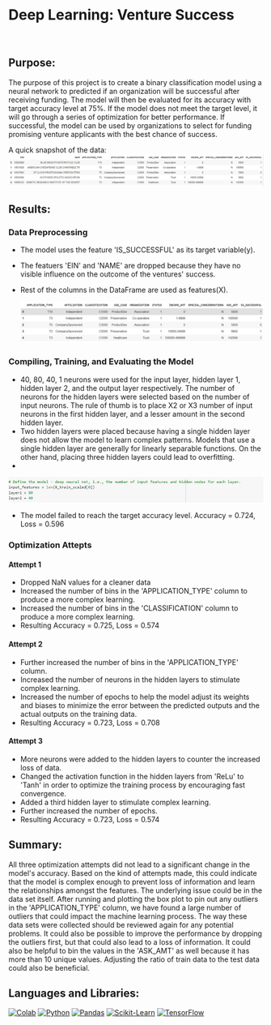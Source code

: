 # Deep Learning: Venture Success
<br>

## Purpose:

  The purpose of this project is to create a binary classification model using a neural network to predicted if an organization will be successful after receiving funding. The model will then be evaluated for its accuracy with target accuracy level at 75%. If the model does not meet the target level, it will go through a series of optimization for better performance. If successful, the model can be used by organizations to select for funding promising venture applicants with the best chance of success.
  
  A quick snapshot of the data:
  ![raw](https://github.com/ericyang91/Deep_Learning-Venture_Success/blob/main/Images/raw.jpg)
  
## Results:
### Data Preprocessing
- The model uses the feature 'IS_SUCCESSFUL' as its target variable(y).
- The featuers 'EIN' and 'NAME' are dropped because they have no visible influence on the outcome of the ventures' success.
- Rest of the columns in the DataFrame are used as features(X).

  ![raw](https://github.com/ericyang91/Deep_Learning-Venture_Success/blob/main/Images/features.jpg)

### Compiling, Training, and Evaluating the Model
- 40, 80, 40, 1 neurons were used for the input layer, hidden layer 1, hidden layer 2, and the output layer respectively. The number of neurons for the hidden layers were selected based on the number of input neurons. The rule of thumb is to place X2 or X3 number of input neurons in the first hidden layer, and a lesser amount in the second hidden layer.
- Two hidden layers were placed because having a single hidden layer does not allow the model to learn complex patterns. Models that use a single hidden layer are generally for linearly separable functions. On the other hand, placing three hidden layers could lead to overfitting.
- 
![raw](https://github.com/ericyang91/Deep_Learning-Venture_Success/blob/main/Images/neuronlayer.jpg)
- The model failed to reach the target accuracy level. Accuracy = 0.724, Loss = 0.596

### Optimization Attepts
#### Attempt 1
- Dropped NaN values for a cleaner data
- Increased the number of bins in the 'APPLICATION_TYPE' column to produce a more complex learning.
- Increased the number of bins in the 'CLASSIFICATION' column to produce a more complex learning.
- Resulting Accuracy = 0.725, Loss = 0.574
#### Attempt 2
- Further increased the number of bins in the 'APPLICATION_TYPE' column.
- Increased the number of neurons in the hidden layers to stimulate complex learning.
- Increased the number of epochs to help the model adjust its weights and biases to minimize the error between the predicted outputs and the actual outputs on the training data.
- Resulting Accuracy = 0.723, Loss = 0.708
#### Attempt 3
- More neurons were added to the hidden layers to counter the increased loss of data.
- Changed the activation function in the hidden layers from 'ReLu' to 'Tanh' in order to optimize the training process by encouraging fast convergence.
- Added a third hidden layer to stimulate complex learning.
- Further increased the number of epochs.
- Resulting Accuracy = 0.723, Loss = 0.574

## Summary:
All three optimization attempts did not lead to a significant change in the model's accuracy. Based on the kind of attempts made, this could indicate that the model is complex enough to prevent loss of information and learn the relationships amongst the features. The underlying issue could be in the data set itself. After running and plotting the box plot to pin out any outliers in the 'APPLICATION_TYPE' column, we have found a large number of outliers that could impact the machine learning process. The way these data sets were collected should be reviewed again for any potential problems. It could also be possible to improve the performance by dropping the outliers first, but that could also lead to a loss of information. It could also be helpful to bin the values in the 'ASK_AMT' as well because it has more than 10 unique values. Adjusting the ratio of train data to the test data could also be beneficial.

## Languages and Libraries:

[![Colab](https://colab.research.google.com/assets/colab-badge.svg)](https://colab.research.google.com/)
[![Python](https://img.shields.io/badge/python-%3E%3D%203.6-blue.svg)](https://www.python.org/downloads/)
[![Pandas](https://img.shields.io/badge/pandas-v1.0.5-blue)](https://pandas.pydata.org/)
[![Scikit-Learn](https://img.shields.io/badge/scikit--learn-0.24.2-blue)](https://scikit-learn.org/stable/)
[![TensorFlow](https://img.shields.io/badge/tensorflow-%3E%3D%202.0-orange)](https://www.tensorflow.org/)



